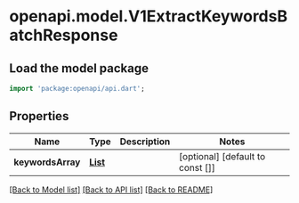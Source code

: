 # openapi.model.V1ExtractKeywordsBatchResponse

## Load the model package
```dart
import 'package:openapi/api.dart';
```

## Properties
Name | Type | Description | Notes
------------ | ------------- | ------------- | -------------
**keywordsArray** | [**List<V1ExtractKeywordsResponse>**](V1ExtractKeywordsResponse.md) |  | [optional] [default to const []]

[[Back to Model list]](../README.md#documentation-for-models) [[Back to API list]](../README.md#documentation-for-api-endpoints) [[Back to README]](../README.md)


